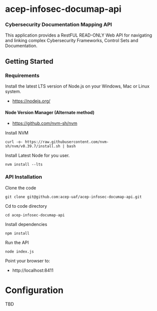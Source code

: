 # acep-infosec-documap-api
### Cybersecurity Documentation Mapping API

This application provides a RestFUL READ-ONLY Web API for navigating and linking complex Cybersecurity Frameworks, Control Sets and Documentation.

## Getting Started

### Requirements

Install the latest LTS version of Node.js on your Windows, Mac or Linux system.
- https://nodejs.org/

#### Node Version Manager (Alternate method)
- https://github.com/nvm-sh/nvm

Install NVM
```
curl -o- https://raw.githubusercontent.com/nvm-sh/nvm/v0.39.7/install.sh | bash
```

Install Latest Node for you user.
```
nvm install --lts
```

### API Installation

Clone the code
```
git clone git@github.com:acep-uaf/acep-infosec-documap-api.git
```

Cd to code directory
```
cd acep-infosec-documap-api
```

Install dependencies
```
npm install
```

Run the API
```
node index.js
```

Point your browser to:

- http://localhost:8411


# Configuration

TBD

